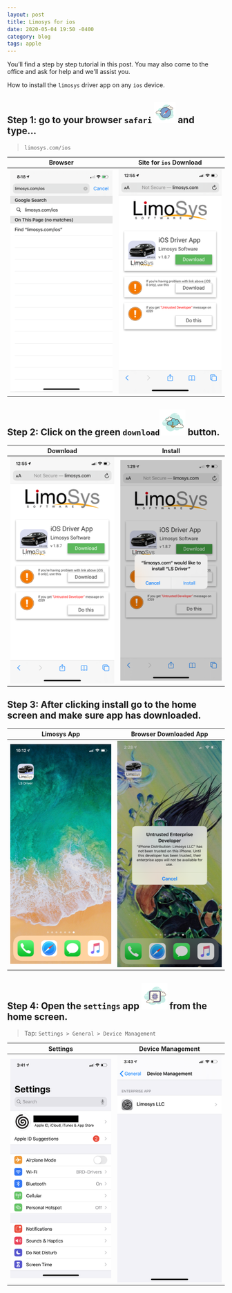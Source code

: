 ```yaml
---
layout: post
title: Limosys for ios
date: 2020-05-04 19:50 -0400
category: blog
tags: apple
---
```


You’ll find a step by step tutorial in this post. You may also come to the office and ask for help and we'll assist you.

How to install the `limosys` driver app on any `ios` device.

## Step 1: go to your browser `safari` ![safari](/images/icons8-safari.png) and type...
> `limosys.com/ios`

Browser             | Site for `ios` Download
:-------------------------:|:-------------------------:
![screenshot](/images/browser.png) | ![screenshot](/images/download.png)

## Step 2: Click on the green `download`![download](/images/icons8-download.png) button.

Download             | Install
:-------------------------:|:-------------------------:
![screenshot](/images/download.png) | ![screenshot](/images/install.png)

## Step 3: After clicking install go to the home screen and make sure app has downloaded.   

Limosys App             |  Browser Downloaded App
:-------------------------:|:-------------------------:
![screenshot](/images/limosys-app.png) | ![screenshot](/images/limosys-un.png)

## Step 4: Open the `settings` app ![settings](/images/icons8-settings.png) from the home screen.
> Tap: `Settings > General > Device Management`

Settings             | Device Management
:-------------------------:|:-------------------------:
![screenshot](/images/settings.png) | ![screenshot](/images/dv-management.png)
